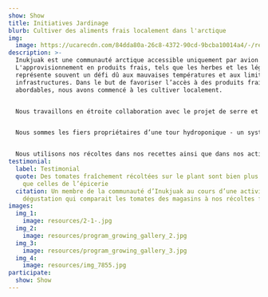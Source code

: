 ```yaml
---
show: Show
title: Initiatives Jardinage
blurb: Cultiver des aliments frais localement dans l'arctique
img:
  image: https://ucarecdn.com/84dda80a-26c8-4372-90cd-9bcba10014a4/-/resize/800x/programs_growing-min.jpg
description: >-
  Inukjuak est une communauté arctique accessible uniquement par avion.
  L'approvisionnement en produits frais, tels que les herbes et les légumes,
  représente souvent un défi dû aux mauvaises températures et aux limites des
  infrastructures. Dans le but de favoriser l’accès à des produits frais et
  abordables, nous avons commencé à les cultiver localement.


  Nous travaillons en étroite collaboration avec le projet de serre et d’art social Pirursiivik, qui nous aide à toutes les étapes de nos initiatives de culture alimentaire, des semis au compostage.


  Nous sommes les fiers propriétaires d’une tour hydroponique - un système qui fait pousser des herbes et des légumes sans avoir recours à la terre. Notre jardin de fenêtre et notre boîte à jardinage extérieure nous procurent l'opportunité de cultiver des tomates, de l’ail, du bok choy et bien plus!


  Nous utilisons nos récoltes dans nos recettes ainsi que dans nos activités et elles sont aussi récoltées par des membres de la communauté qui y goûtent ou en amènent à la maison.
testimonial:
  label: Testimonial
  quote: Des tomates fraîchement récoltées sur le plant sont bien plus goûteuses
    que celles de l’épicerie
  citation: Un membre de la communauté d’Inukjuak au cours d’une activité de
    dégustation qui comparait les tomates des magasins à nos récoltes fraîches.
images:
  img_1:
    image: resources/2-1-.jpg
  img_2:
    image: resources/program_growing_gallery_2.jpg
  img_3:
    image: resources/program_growing_gallery_3.jpg
  img_4:
    image: resources/img_7855.jpg
participate:
  show: Show
---
```

